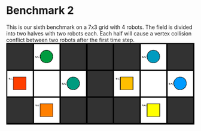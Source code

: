 # Benchmark 2

This is our sixth benchmark on a 7x3 grid with 4 robots. The field is divided into two halves with two robots each. Each half will cause a vertex collision conflict between two robots after the first time step.
![Benchmark6](instance/x7_y3_n10_r4_s4_ps0_pr4_u4_o4_N006.png "Benchmark6")

